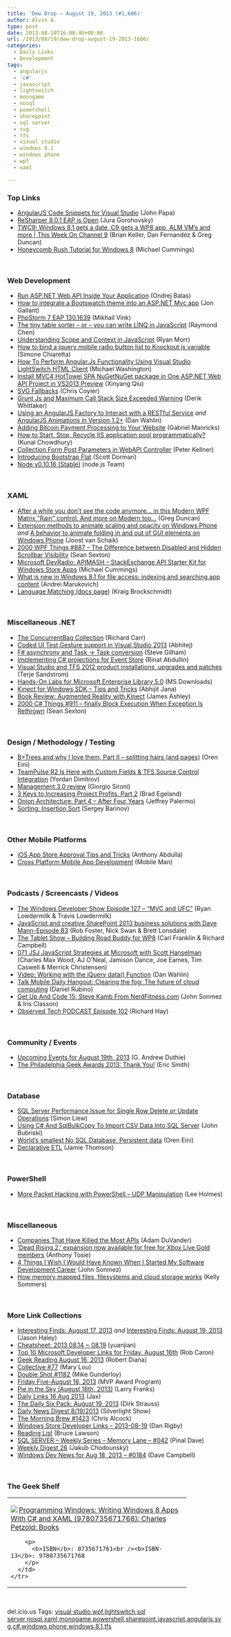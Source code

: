 ```yaml
---
title: 'Dew Drop – August 19, 2013 (#1,606)'
author: Alvin A.
type: post
date: 2013-08-19T16:08:46+00:00
url: /2013/08/19/dew-drop-august-19-2013-1606/
categories:
  - Daily Links
  - Development
tags:
  - angularjs
  - 'c#'
  - javascript
  - lightswitch
  - monogame
  - nosql
  - powershell
  - sharepoint
  - sql server
  - svg
  - tfs
  - visual studio
  - windows 8.1
  - windows phone
  - wpf
  - xaml

---
```

### <a name="top"></a>Top Links

  * <a href="http://feedproxy.google.com/~r/JohnPapa/~3/h2snTAi3IX8/" target="_blank">AngularJS Code Snippets for Visual Studio</a> (John Papa)
  * <a href="http://blogs.jetbrains.com/dotnet/2013/08/resharper-801-eap-is-open/" target="_blank">ReSharper 8.0.1 EAP is Open</a> (Jura Gorohovsky)
  * <a href="http://channel9.msdn.com/Shows/This+Week+On+Channel+9/TWC9-August-16-2013" target="_blank">TWC9: Windows 8.1 gets a date, C9 gets a WP8 app, ALM VM&#8217;s and more | This Week On Channel 9</a> (Brian Keller, Dan Fernandez & Greg Duncan)
  * <a href="http://feedproxy.google.com/~r/Mathoms/~3/9f5w8yVLhm8/honeycomb-rush-tutorial-for-windows-8" target="_blank">Honeycomb Rush Tutorial for Windows 8</a> (Michael Cummings)

&#160;

### <a name="web"></a>Web Development

  * <a href="http://visualstudiomagazine.com/articles/2013/08/01/run-aspnet-web-api-inside-your-application.aspx" target="_blank">Run ASP.NET Web API Inside Your Application</a> (Ondrej Balas)
  * <a href="http://feedproxy.google.com/~r/jongallant/~3/Wj_PQdHP2X0/bootswatch-mvc.html" target="_blank">How to integrate a Bootswatch theme into an ASP.NET Mvc app</a> (Jon Gallant)
  * <a href="http://blog.jetbrains.com/phpstorm/2013/08/phpstorm-7-eap-130-1639/?utm_source=rss&utm_medium=rss&utm_campaign=phpstorm-7-eap-130-1639" target="_blank">PhpStorm 7 EAP 130.1639</a> (Mikhail Vink)
  * <a href="http://blogs.msdn.com/b/oldnewthing/archive/2013/08/19/10442582.aspx" target="_blank">The tiny table sorter &#8211; or &#8211; you can write LINQ in JavaScript</a> (Raymond Chen)
  * <a href="http://ryanmorr.com/understanding-scope-and-context-in-javascript/" target="_blank">Understanding Scope and Context in JavaScript</a> (Ryan Morr)
  * <a href="http://feedproxy.google.com/~r/Codeclimber/~3/PGmCUAXsje8/How-to-bind-a-jquery-mobile-radio-button-list-to.aspx" target="_blank">How to bind a jquery mobile radio button list to Knockout.js variable</a> (Simone Chiaretta)
  * <a href="http://lightswitchhelpwebsite.com/Blog/tabid/61/EntryId/1216/How-To-Perform-Angular-Js-Functionality-Using-Visual-Studio-LightSwitch-HTML-Client.aspx" target="_blank">How To Perform Angular.Js Functionality Using Visual Studio LightSwitch HTML Client</a> (Michael Washington)
  * <a href="http://blogs.msdn.com/b/webdev/archive/2013/08/16/install-mvc4-hottowel-spa-nugetnuget-package-in-one-asp-net-web-api-project-in-vs2013-preview.aspx" target="_blank">Install MVC4 HotTowel SPA NuGetNuGet package in One ASP.NET Web API Project in VS2013 Preview</a> (Xinyang Qiu)
  * <a href="http://css-tricks.com/svg-fallbacks/" target="_blank">SVG Fallbacks</a> (Chris Coyier)
  * <a href="http://feedproxy.google.com/~r/Devlicious/~3/n2IeTum2Qts/grunt-js-and-maximum-call-stack-size-exceeded-warning.aspx" target="_blank">Grunt Js and Maximum Call Stack Size Exceeded Warning</a> (Derik Whittaker)
  * <a href="http://weblogs.asp.net/dwahlin/archive/2013/08/16/using-an-angularjs-factory-to-interact-with-a-restful-service.aspx" target="_blank">Using an AngularJS Factory to Interact with a RESTful Service</a> _and_ <a href="http://weblogs.asp.net/dwahlin/archive/2013/08/18/angularjs-animations-in-version-1-2.aspx" target="_blank">AngularJS Animations in Version 1.2+</a> (Dan Wahlin)
  * <a href="http://feedproxy.google.com/~r/nettuts/~3/_90usLAEjB0/" target="_blank">Adding Bitcoin Payment Processing to Your Website</a> (Gabriel Manricks)
  * <a href="http://feedproxy.google.com/~r/kunal2383/~3/uD6vyKar4Wg/how-to-manage-iis-application-pool.html" target="_blank">How to Start, Stop, Recycle IIS application pool programmatically?</a> (Kunal Chowdhury)
  * <a href="http://peterkellner.net/2013/08/18/collection-form-post-parameters-in-webapi-controller/?utm_source=rss&utm_medium=rss&utm_campaign=collection-form-post-parameters-in-webapi-controller" target="_blank">Collection Form Post Parameters in WebAPI Controller</a> (Peter Kellner)
  * <a href="http://feedproxy.google.com/~r/geekswithblogs/~3/_ZBr-fujWuc/introducing-bootstrap-flat.aspx" target="_blank">Introducing Bootstrap Flat</a> (Scott Dorman)
  * <a href="http://blog.nodejs.org/2013/08/16/node-v0-10-16-stable/" target="_blank">Node v0.10.16 (Stable)</a> (node.js Team)

&#160;

### <a name="silverlight"></a>XAML

  * <a href="http://channel9.msdn.com/coding4fun/blog/After-a-while-you-dont-see-the-code-anymore-in-this-Modern-WPF-Matrix-Rain-control-And-more-on-Moder" target="_blank">After a while you don&#8217;t see the code anymore&#8230; in this Modern WPF Matrix "Rain" control. And more on Modern too&#8230;</a> (Greg Duncan)
  * <a href="http://feedproxy.google.com/~r/blogspot/dotnetbyexample/~3/N9AvE9DRs2E/extension-methods-to-animate-scaling.html" target="_blank">Extension methods to animate scaling and opacity on Windows Phone</a> _and_ <a href="http://feedproxy.google.com/~r/blogspot/dotnetbyexample/~3/8ouPNjPZ4xk/a-behavior-to-animate-folding-in-and.html" target="_blank">A behavior to animate folding in and out of GUI elements on Windows Phone</a> (Joost van Schaik)
  * <a href="http://wpf.2000things.com/2013/08/19/887-the-difference-between-disabled-and-hidden-scrollbar-visibility/" target="_blank">2000 WPF Things #887 – The Difference between Disabled and Hidden Scrollbar Visibility</a> (Sean Sexton)
  * <a href="http://feedproxy.google.com/~r/Mathoms/~3/OlHkMhxNbvQ/microsoft-devradio-apimash-%E2%80%93-stackexchange-api-starter-kit-for-windows-store-apps" target="_blank">Microsoft DevRadio: APIMASH – StackExchange API Starter Kit for Windows Store Apps</a> (Michael Cummings)
  * <a href="http://lunarfrog.com/blog/2013/08/16/windows81-contentindex/" target="_blank">What is new in Windows 8.1 for file access: indexing and searching app content</a> (Andrei Marukovich)
  * <a href="http://kraigbrockschmidt.com/blog/?p=1066" target="_blank">Language Matching (docs page)</a> (Kraig Brockschmidt)

&#160;

### <a name="dotnet"></a>Miscellaneous .NET

  * <a href="http://feedproxy.google.com/~r/BlackwaspLatestAdditions/~3/HTKziK6B3O4/RSSLanding.aspx" target="_blank">The ConcurrentBag Collection</a> (Richard Carr)
  * <a href="http://blogs.msdn.com/b/visualstudioalm/archive/2013/08/17/coded-ui-test-gesture-support-in-visual-studio-2013.aspx" target="_blank">Coded UI Test Gesture support in Visual Studio 2013</a> (Abhitej)
  * <a href="http://stevegilham.blogspot.com/2013/08/f-asynchrony-and-task-task-conversion.html" target="_blank">F# asynchrony and Task -> Task conversion</a> (Steve Gilham)
  * <a href="http://feeds.abdullin.com/~r/RinatAbdullin/~3/Uw7OdJIqcoI/implementing-c-projections-for-event-store.html" target="_blank">Implementing C# projections for Event Store</a> (Rinat Abdullin)
  * <a href="http://feedproxy.google.com/~r/geekswithblogs/~3/TsTFaqwIffI/visual-studio-and-tfs-2012-product-installations-upgrades-and-patches.aspx" target="_blank">Visual Studio and TFS 2012 product installations, upgrades and patches</a> (Terje Sandstrom)
  * <a href="http://www.microsoft.com/en-us/download/details.aspx?id=6932&WT.mc_id=rss_alldownloads_all" target="_blank">Hands-On Labs for Microsoft Enterprise Library 5.0</a> (MS Downloads)
  * <a href="http://abhijitjana.net/2013/08/19/kinect-for-windows-sdk-tips-and-tricks/" target="_blank">Kinect for Windows SDK – Tips and Tricks</a> (Abhijit Jana)
  * <a href="http://www.imaginativeuniversal.com/blog/post/2013/08/18/Book-Review-Augmented-Reality-with-Kinect.aspx" target="_blank">Book Review: Augmented Reality with Kinect</a> (James Ashley)
  * <a href="http://csharp.2000things.com/2013/08/19/911-finally-block-execution-when-exception-is-rethrown/" target="_blank">2000 C# Things #911 – finally Block Execution When Exception Is Rethrown</a> (Sean Sexton)

&#160;

### <a name="design"></a>Design / Methodology / Testing

  * <a href="http://feedproxy.google.com/~r/AyendeRahien/~3/sh9JR3U_ePY/b-trees-and-why-i-love-them-part-ii-splitting-hairs-and-pages" target="_blank">B+Trees and why I love them, Part II – splitting hairs (and pages)</a> (Oren Eini)
  * <a href="http://feedproxy.google.com/~r/TeamPulse/~3/uP9yvsdzS6M/TeamPulse-R2-Is-Here-with-Custom-Fields-TFS-Source-Control-Integration.aspx" target="_blank">TeamPulse R2 Is Here with Custom Fields & TFS Source Control Integration</a> (Yordan Dimitrov)
  * <a href="http://feeds.dzone.com/~r/zones/agile/~3/69piArA-vS0/management-30-review" target="_blank">Management 3.0 review</a> (Giorgio Sironi)
  * <a href="http://feedproxy.google.com/~r/TeamPulse/~3/Q2Y2M1LIqJo/3-Keys-to-Increasing-Project-Profits-Part-2.aspx" target="_blank">3 Keys to Increasing Project Profits. Part 2</a> (Brad Egeland)
  * <a href="http://feeds.jeffreypalermo.com/~r/jeffreypalermo/~3/1RNLLDR6-yg/" target="_blank">Onion Architecture: Part 4 &#8211; After Four Years</a> (Jeffrey Palermo)
  * <a href="http://www.bebetterdeveloper.com/sorting-insertion-sort/" target="_blank">Sorting: Insertion Sort</a> (Sergey Barinov)

&#160;

### <a name="mobile"></a>Other Mobile Platforms

  * <a href="http://feedproxy.google.com/~r/Telerik/~3/jJuWLrKFykQ/ios-app-store-approval-tips-and-tricks" target="_blank">iOS App Store Approval Tips and Tricks</a> (Anthony Abdulla)
  * <a href="http://www.infragistics.com/community/blogs/mobileman/archive/2013/08/16/cross-platform-mobile-app-development.aspx" target="_blank">Cross Platform Mobile App Development</a> (Mobile Man)

&#160;

### <a name="podcasts"></a>Podcasts / Screencasts / Videos

  * <a href="http://feeds.feedblitz.com/~/45086363/0/windowsphonedevpodcast~Episode-MVC-and-UFC/" target="_blank">The Windows Developer Show Episode 127 – “MVC and UFC”</a> (Ryan Lowdermilk & Travis Lowdermilk)
  * <a href="http://www.sharepointpodshow.com/archive/2013/08/16/javascript-and-creative-sharepoint-2013-business-solutions-with-dave-mann-episode.aspx" target="_blank">JavaScript and creative SharePoint 2013 business solutions with Dave Mann-Episode 83</a> (Rob Foster, Nick Swan & Brett Lonsdale)
  * <a href="http://www.thetabletshow.com/default.aspx?ShowNum=98" target="_blank">The Tablet Show &#8211; Building Road Buddy for WP8</a> (Carl Franklin & Richard Campbell)
  * <a href="http://javascriptjabber.com/071-jsj-javascript-strategies-at-microsoft-with-scott-hanselman/" target="_blank">071 JSJ JavaScript Strategies at Microsoft with Scott Hanselman</a> (Charles Max Wood, AJ O&#8217;Neal, Jamison Dance, Joe Eames, Tim Caswell & Merrick Christensen)
  * <a href="http://weblogs.asp.net/dwahlin/archive/2013/08/16/video-working-with-the-jquery-data-function.aspx" target="_blank">Video: Working with the jQuery data() Function</a> (Dan Wahlin)
  * <a href="http://feedproxy.google.com/~r/wmexperts/~3/EShECgjpco8/story01.htm" target="_blank">Talk Mobile Daily Hangout: Clearing the fog: The future of cloud computing</a> (Daniel Rubino)
  * <a href="http://getupandcode.com/2013/08/16/get-up-and-code-15-steve-kamb-from-nerdfitness-com/?utm_source=rss&utm_medium=rss&utm_campaign=get-up-and-code-15-steve-kamb-from-nerdfitness-com" target="_blank">Get Up And Code 15: Steve Kamb From NerdFitness.com</a> (John Sonmez & Iris Classon)
  * <a href="http://www.windowsobserver.com/2013/08/16/observed-tech-podcast-episode-102/" target="_blank">Observed Tech PODCAST Episode 102</a> (Richard Hay)

&#160;

### <a name="events"></a>Community / Events

  * <a href="http://feeds.devhammer.net/~r/devhammer/~3/dLJ3OvZV5v8/upcoming-events-for-august-19th-2013" target="_blank">Upcoming Events for August 19th, 2013</a> (G. Andrew Duthie)
  * <a href="http://www.geekadelphia.com/2013/08/19/the-philadelphia-geek-awards-2013-thank-you/" target="_blank">The Philadelphia Geek Awards 2013: Thank You!</a> (Eric Smith)

&#160;

### <a name="sql"></a>Database

  * <a href="http://www.mssqltips.com/tip.asp?tip=3024" target="_blank">SQL Server Performance Issue for Single Row Delete or Update Operations</a> (Simon Liew)
  * <a href="http://feedproxy.google.com/~r/JohnnyCode/~3/xy7Yja4z6eM/" target="_blank">Using C# And SqlBulkCopy To Import CSV Data Into SQL Server</a> (John Bubriski)
  * <a href="http://feedproxy.google.com/~r/AyendeRahien/~3/GtTpZZ1yiTw/worlds-smallest-no-sql-database-persistent-data" target="_blank">World’s smallest No SQL Database: Persistent data</a> (Oren Eini)
  * <a href="http://feedproxy.google.com/~r/jamiet/~3/86jJmDAU4fM/declarative-etl.aspx" target="_blank">Declarative ETL</a> (Jamie Thomson)

&#160;

### <a name="ps"></a>PowerShell

  * <a href="http://www.leeholmes.com/blog/2013/08/16/more-packet-hacking-with-powershell-udp-manipulation/?utm_source=rss&utm_medium=rss&utm_campaign=more-packet-hacking-with-powershell-udp-manipulation" target="_blank">More Packet Hacking with PowerShell – UDP Manipulation</a> (Lee Holmes)

&#160;

### <a name="misc"></a>Miscellaneous

  * <a href="http://feedproxy.google.com/~r/ProgrammableWeb/~3/DFDNa06PKeg/" target="_blank">Companies That Have Killed the Most APIs</a> (Adam DuVander)
  * <a href="http://feedproxy.google.com/~r/neowin-main/~3/Pvc4vdIBvEs/story01.htm" target="_blank">&#8216;Dead Rising 2,&#8217; expansion now available for free for Xbox Live Gold members</a> (Anthony Tosie)
  * <a href="http://simpleprogrammer.com/2013/08/19/software-development-career/?utm_source=rss&utm_medium=rss&utm_campaign=software-development-career" target="_blank">4 Things I Wish I Would Have Known When I Started My Software Development Career</a> (John Sonmez)
  * <a href="http://feedproxy.google.com/~r/kellabyte/~3/dTd6RvLyGJs/" target="_blank">How memory mapped files, filesystems and cloud storage works</a> (Kelly Sommers)

&#160;

### <a name="links"></a>More Link Collections

  * <a href="http://jasonhaley.com/blog/post/2013/08/17/Interesting-Finds-August-17-2013.aspx" target="_blank">Interesting Finds: August 17, 2013</a> _and_ <a href="http://jasonhaley.com/blog/post/2013/08/19/Interesting-Finds-August-19-2013.aspx" target="_blank">Interesting Finds: August 19, 2013</a> (Jason Haley)
  * <a href="http://weblogs.asp.net/yuanjian/archive/2013/08/19/cheatsheet-2013-08-14-08-19.aspx" target="_blank">Cheatsheet: 2013 08.14 ~ 08.19</a> (yuanjian)
  * <a href="http://blogs.msdn.com/b/robcaron/archive/2013/08/16/top-10-microsoft-developer-links-for-friday-august-16th.aspx" target="_blank">Top 10 Microsoft Developer Links for Friday, August 16th</a> (Rob Caron)
  * <a href="http://feeds.regulargeek.com/~r/RegularGeek/~3/5rwty7gfW_o/" target="_blank">Geek Reading August 16, 2013</a> (Robert Diana)
  * <a href="http://feedproxy.google.com/~r/tympanus/~3/hdxAme2rvVY/" target="_blank">Collective #77</a> (Mary Lou)
  * <a href="http://afreshcup.com/home/2013/8/19/double-shot-1182.html" target="_blank">Double Shot #1182</a> (Mike Gunderloy)
  * <a href="http://blogs.msdn.com/b/mvpawardprogram/archive/2013/08/16/friday-five-august-16-2013.aspx" target="_blank">Friday Five-August 16, 2013</a> (MVP Award Program)
  * <a href="http://blogs.msdn.com/b/silverlining/archive/2013/08/16/pie-in-the-sky-august-16th-2013.aspx" target="_blank">Pie in the Sky (August 16th, 2013)</a> (Larry Franks)
  * <a href="http://feedproxy.google.com/~r/parsimonyjax/~3/OHNPP2latFo/daily-links-16-aug-2013.html" target="_blank">Daily Links 16 Aug 2013</a> (Jax)
  * <a href="http://feeds.feedblitz.com/~/45190273/0/dirkstrauss~The-Daily-Six-Pack-August" target="_blank">The Daily Six Pack: August 19, 2013</a> (Dirk Strauss)
  * <a href="http://feedproxy.google.com/~r/silverlightshow/~3/5389gaQ6Q3Q/Daily-News-Digest-8-19-2013.aspx" target="_blank">Daily News Digest 8/19/2013</a> (Silverlight Show)
  * <a href="http://feedproxy.google.com/~r/ReflectivePerspective/~3/sxgvVOgF4Io/" target="_blank">The Morning Brew #1423</a> (Chris Alcock)
  * <a href="http://feedproxy.google.com/~r/DanRigby/~3/kXx2VdOnotQ/" target="_blank">Windows Store Developer Links &#8211; 2013-08-19</a> (Dan Rigby)
  * <a href="http://www.brucelawson.co.uk/2013/reading-list-58/" target="_blank">Reading List</a> (Bruce Lawson)
  * <a href="http://blog.sqlauthority.com/2013/08/17/sql-server-weekly-series-memory-lane-042/" target="_blank">SQL SERVER – Weekly Series – Memory Lane – #042</a> (Pinal Dave)
  * <a href="http://chodounsky.net/2013/08/19/weekly-digest-26/" target="_blank">Weekly Digest 26</a> (Jakub Chodounský)
  * <a href="http://www.windowsdevnews.com/Blogs.aspx?ID=257" target="_blank">Windows Dev News for Aug 18, 2013 &#8211; #0184</a> (Dave Campbell)

&#160;

### <a name="shelf"></a>The Geek Shelf

<div id="scid:7dc1bd33-94bd-46fd-a20b-0131235bcd47:d31b7d22-9d27-45cc-8a4f-9e6a58ae93c6" class="wlWriterEditableSmartContent" style="float: none; padding-bottom: 0px; padding-top: 0px; padding-left: 0px; margin: 0px; display: inline; padding-right: 0px">
  <table cellspacing="0" cellpadding="2" width="400" border="0" unselectable="on">
    <tr>
      <td valign="top" width="400">
        <p>
          <a title="Programming Windows: Writing Windows 8 Apps With C# and XAML (9780735671768): Charles Petzold: Books" href="http://www.amazon.com/exec/obidos/ASIN/0735671761/alvinashcraft-20"><img data-recalc-dims="1" decoding="async" src="https://i0.wp.com/images.amazon.com/images/P/0735671761.01.MZZZZZZZ.jpg?w=660" border="0" align="left" style="float:left" />Programming Windows: Writing Windows 8 Apps With C# and XAML (9780735671768): Charles Petzold: Books</a>
        </p>
        
        <p>
          <b>ISBN</b>: 0735671761<br /><b>ISBN-13</b>: 9780735671768
        </p>
      </td>
    </tr>
  </table>
</div>

&#160;

<div id="scid:0767317B-992E-4b12-91E0-4F059A8CECA8:7cd19df2-c98a-4409-ad42-07bed8f10b04" class="wlWriterEditableSmartContent" style="float: none; padding-bottom: 0px; padding-top: 0px; padding-left: 0px; margin: 0px; display: inline; padding-right: 0px">
  del.icio.us Tags: <a href="http://del.icio.us/popular/visual+studio" rel="tag">visual studio</a>,<a href="http://del.icio.us/popular/wpf" rel="tag">wpf</a>,<a href="http://del.icio.us/popular/lightswitch" rel="tag">lightswitch</a>,<a href="http://del.icio.us/popular/sql+server" rel="tag">sql server</a>,<a href="http://del.icio.us/popular/nosql" rel="tag">nosql</a>,<a href="http://del.icio.us/popular/xaml" rel="tag">xaml</a>,<a href="http://del.icio.us/popular/monogame" rel="tag">monogame</a>,<a href="http://del.icio.us/popular/powershell" rel="tag">powershell</a>,<a href="http://del.icio.us/popular/sharepoint" rel="tag">sharepoint</a>,<a href="http://del.icio.us/popular/javascript" rel="tag">javascript</a>,<a href="http://del.icio.us/popular/angularjs" rel="tag">angularjs</a>,<a href="http://del.icio.us/popular/svg" rel="tag">svg</a>,<a href="http://del.icio.us/popular/c%23" rel="tag">c#</a>,<a href="http://del.icio.us/popular/windows+phone" rel="tag">windows phone</a>,<a href="http://del.icio.us/popular/windows+8.1" rel="tag">windows 8.1</a>,<a href="http://del.icio.us/popular/tfs" rel="tag">tfs</a>
</div>
